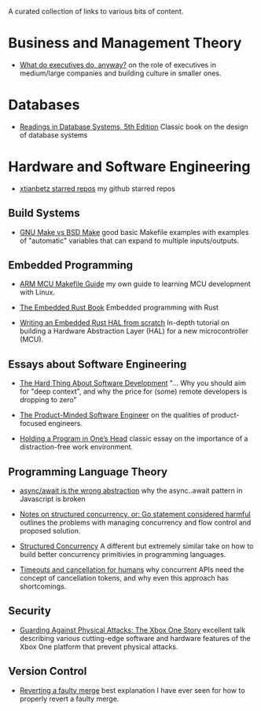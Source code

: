 A curated collection of links to various bits of content.

Business and Management Theory
==============================

-   [What do executives do, anyway?](https://apenwarr.ca/log/?m=201909)
    on the role of executives in medium/large companies and building
    culture in smaller ones.

Databases
=========

-   [Readings in Database Systems, 5th Edition](http://www.redbook.io/)
    Classic book on the design of database systems

Hardware and Software Engineering
=================================

-   [xtianbetz starred repos](https://github.com/xtianbetz?tab=stars) my
    github starred repos

Build Systems
-------------

-   [GNU Make vs BSD
    Make](http://alfix.gitlab.io/bsd/gnu/coding/2017/01/28/gnu-make-vs-bsd-make.html)
    good basic Makefile examples with examples of "automatic" variables
    that can expand to multiple inputs/outputs.

Embedded Programming
--------------------

-   [ARM MCU Makefile
    Guide](https://xtianbetz.github.io/arm-mcu-makefile-guide/) my own
    guide to learning MCU development with Linux.

-   [The Embedded Rust Book](https://rust-embedded.github.io/book/)
    Embedded programming with Rust

-   [Writing an Embedded Rust HAL from
    scratch](https://www.youtube.com/watch?v=pj2Rk-ftcWA) In-depth
    tutorial on building a Hardware Abstraction Layer (HAL) for a new
    microcontroller (MCU).

Essays about Software Engineering
---------------------------------

-   [The Hard Thing About Software
    Development](https://www.linkedin.com/pulse/hard-thing-software-development-jesse-watson)
    "…​ Why you should aim for "deep context", and why the price for
    (some) remote developers is dropping to zero"

-   [The Product-Minded Software
    Engineer](https://blog.pragmaticengineer.com/the-product-minded-engineer/)
    on the qualities of product-focused engineers.

-   [Holding a Program in One’s
    Head](http://www.paulgraham.com/head.html) classic essay on the
    importance of a distraction-free work environment.

Programming Language Theory
---------------------------

-   [async/await is the wrong
    abstraction](https://blog.logrocket.com/async-await-is-the-wrong-abstraction/)
    why the async..await pattern in Javascript is broken

-   [Notes on structured concurrency, or: Go statement considered
    harmful](https://vorpus.org/blog/notes-on-structured-concurrency-or-go-statement-considered-harmful/)
    outlines the problems with managing concurrency and flow control and
    proposed solution.

-   [Structured Concurrency](http://250bpm.com/blog:71) A different but
    extremely similar take on how to build better concurrency
    primitivies in programming languages.

-   [Timeouts and cancellation for
    humans](https://vorpus.org/blog/timeouts-and-cancellation-for-humans/)
    why concurrent APIs need the concept of cancellation tokens, and why
    even this approach has shortcomings.

Security
--------

-   [Guarding Against Physical Attacks: The Xbox One
    Story](https://www.platformsecuritysummit.com/2019/speaker/chen/)
    excellent talk describing various cutting-edge software and hardware
    features of the Xbox One platform that prevent physical attacks.

Version Control
---------------

-   [Reverting a faulty
    merge](https://mirrors.edge.kernel.org/pub/software/scm/git/docs/howto/revert-a-faulty-merge.txt)
    best explanation I have ever seen for how to properly revert a
    faulty merge.
